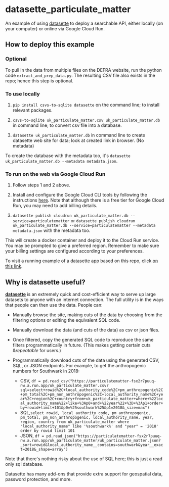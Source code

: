 # datasette_particulate_matter

An example of using [datasette](https://datasette.io/) to deploy a searchable API, either locally (on your computer) or online via Google Cloud Run.

## How to deploy this example

### Optional

To pull in the data from multiple files on the DEFRA website, run the python code `extract_and_prep_data.py`. The resulting CSV file also exists in the repo; hence this step is optional.

### To use locally

1. `pip install csvs-to-sqlite datasette` on the command line; to install relevant packages.

2. `csvs-to-sqlite uk_particulate_matter.csv uk_particulate_matter.db` in command line; to convert csv file into a database.

3. `datasette uk_particulate_matter.db` in command line to create datasette web site for data; look at created link in browser. (No metadata)

To create the database with the metadata too, it's `datasette uk_particulate_matter.db --metadata metadata.json`.

### To run on the web via Google Cloud Run

1. Follow steps 1 and 2 above.

2. Install and configure the Google Cloud CLI tools by following the instructions [here](https://cloud.google.com/sdk/). Note that although there is a free tier for Google Cloud Run, you may need to add billing details.

3. `datasette publish cloudrun uk_particulate_matter.db --service=particulatematter` or `datasette publish cloudrun uk_particulate_matter.db --service=particulatematter --metadata metadata.json` with the metadata too.

This will create a docker container and deploy it to the Cloud Run service. You may be prompted to give a preferred region. Remember to make sure your billing settings are configured according to your preferences.

To visit a running example of a datasette app based on this repo, click [on this link](https://particulatematter-fsx2r7puuq-nw.a.run.app).

## Why is datasette useful?

[**datasette**](https://datasette.io/) is an extremely quick and cost-efficient way to serve up large datasets to anyone with an internet connection. The full utility is in the ways that people can then use the data. People can:

- Manually browse the site, making cuts of the data by choosing from the filtering options or editing the equivalent SQL code.

- Manually download the data (and cuts of the data) as csv or json files.

- Once filtered, copy the generated SQL code to reproduce the same filters programmatically in future. (This makes getting certain cuts &*repeatable* for users.)

- Programmatically download cuts of the data using the generated CSV, SQL, or JSON endpoints. For example, to get the anthropogenic numbers for Southwark in 2018:
  - CSV, `df = pd.read_csv("https://particulatematter-fsx2r7puuq-nw.a.run.app/uk_particulate_matter.csv?sql=select+rowid%2C+local_authority_code%2C+pm_anthropogenic%2C+pm_total%2C+pm_non_anthropogenic%2C+local_authority_name%2C+year%2C+region%2C+country+from+uk_particulate_matter+where+%22local_authority_name%22+like+%3Ap0+and+%22year%22+%3D+%3Ap1+order+by+rowid+limit+101&p0=%25southwark%25&p1=2018&_size=max")`
  - SQL,`select rowid, local_authority_code, pm_anthropogenic, pm_total, pm_non_anthropogenic, local_authority_name, year, region, country from uk_particulate_matter where "local_authority_name" like '%southwark%' and "year" = '2018' order by rowid limit 101`
  - JSON, `df = pd.read_json("https://particulatematter-fsx2r7puuq-nw.a.run.app/uk_particulate_matter/uk_particulate_matter.json?_sort=rowid&local_authority_name__contains=southwark&year__exact=2018&_shape=array")`

Note that there's nothing risky about the use of SQL here; this is just a read only sql database.

Datasette has many add-ons that provide extra support for geospatial data, password protection, and more.
